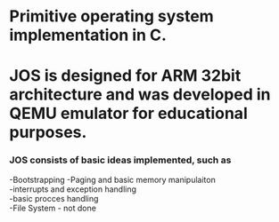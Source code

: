 # Primitive operating system implementation in C.

# JOS is designed for ARM 32bit architecture and was developed in QEMU emulator for educational purposes.

### JOS consists of basic ideas implemented, such as 

-Bootstrapping
-Paging and basic memory manipulaiton  
-interrupts and exception handling  
-basic procces handling  
-File System - not done  
